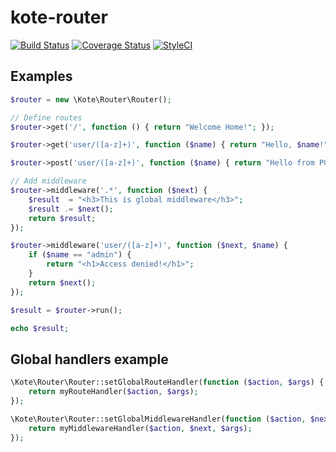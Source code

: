 # kote-router
[![Build Status](https://travis-ci.org/nerd-framework/nerd-routing.svg?branch=master)](https://travis-ci.org/nerd-framework/nerd-routing)
[![Coverage Status](https://coveralls.io/repos/github/nerd-framework/nerd-routing/badge.svg?branch=master)](https://coveralls.io/github/nerd-framework/nerd-routing?branch=master)
[![StyleCI](https://styleci.io/repos/53726387/shield?branch=master)](https://styleci.io/repos/53726387)

## Examples

```php
$router = new \Kote\Router\Router();

// Define routes
$router->get('/', function () { return "Welcome Home!"; });

$router->get('user/([a-z]+)', function ($name) { return "Hello, $name!"; });

$router->post('user/([a-z]+)', function ($name) { return "Hello from POST method!"; });

// Add middleware
$router->middleware('.*', function ($next) {
    $result  = "<h3>This is global middleware</h3>";
    $result .= $next();
    return $result;
});

$router->middleware('user/([a-z]+)', function ($next, $name) {
    if ($name == "admin") {
        return "<h1>Access denied!</h1>";
    }
    return $next();
});

$result = $router->run();

echo $result;
```

## Global handlers example
   
```php
\Kote\Router\Router::setGlobalRouteHandler(function ($action, $args) {
    return myRouteHandler($action, $args);
});

\Kote\Router\Router::setGlobalMiddlewareHandler(function ($action, $next, $args) {
    return myMiddlewareHandler($action, $next, $args);
});
```
